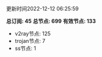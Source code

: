 更新时间2022-12-12 06:25:59

**总订阅: 45**
**总节点: 699**
**有效节点: 133**
- v2ray节点: 125
- trojan节点: 7
- ss节点: 1
